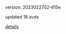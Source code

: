 version: 2023022702-615e

updated 18 avds

[details](https://github.com/0x74f917491bfa7ebfa379/ali_avd_db/blob/master/change_log/2023/02/27/02/615e.txt)